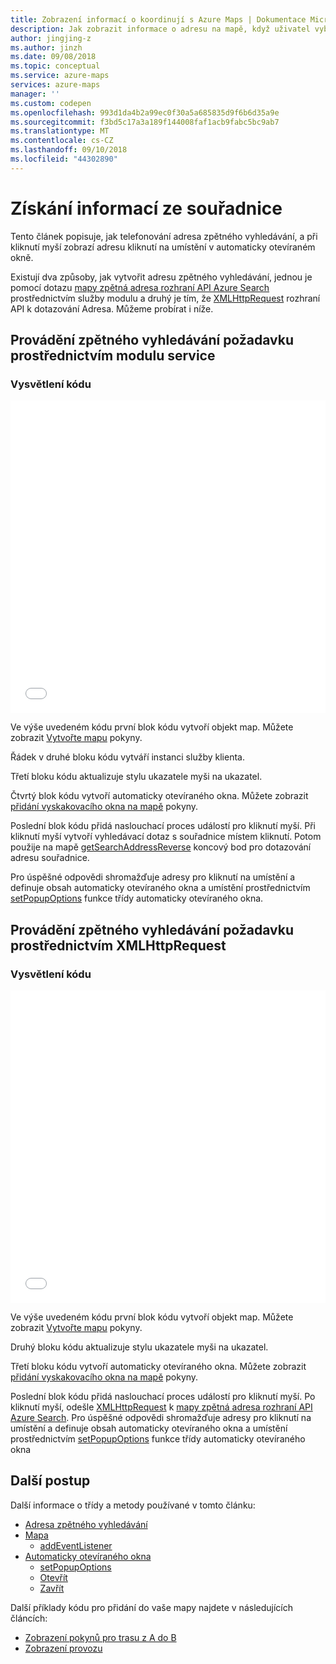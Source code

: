 ```yaml
---
title: Zobrazení informací o koordinují s Azure Maps | Dokumentace Microsoftu
description: Jak zobrazit informace o adresu na mapě, když uživatel vybere souřadnice
author: jingjing-z
ms.author: jinzh
ms.date: 09/08/2018
ms.topic: conceptual
ms.service: azure-maps
services: azure-maps
manager: ''
ms.custom: codepen
ms.openlocfilehash: 993d1da4b2a99ec0f30a5a685835d9f6b6d35a9e
ms.sourcegitcommit: f3bd5c17a3a189f144008faf1acb9fabc5bc9ab7
ms.translationtype: MT
ms.contentlocale: cs-CZ
ms.lasthandoff: 09/10/2018
ms.locfileid: "44302890"
---
```

# <a name="get-information-from-a-coordinate"></a>Získání informací ze souřadnice

Tento článek popisuje, jak telefonování adresa zpětného vyhledávání, a při kliknutí myší zobrazí adresu kliknutí na umístění v automaticky otevíraném okně.

Existují dva způsoby, jak vytvořit adresu zpětného vyhledávání, jednou je pomocí dotazu [mapy zpětná adresa rozhraní API Azure Search](https://docs.microsoft.com/rest/api/maps/search/getsearchaddressreverse) prostřednictvím služby modulu a druhý je tím, že [XMLHttpRequest](https://xhr.spec.whatwg.org/) rozhraní API k dotazování Adresa. Můžeme probírat i níže.

## <a name="making-a-reverse-search-request-via-service-module"></a>Provádění zpětného vyhledávání požadavku prostřednictvím modulu service

### <a name="understand-the-code"></a>Vysvětlení kódu

<iframe height='500' scrolling='no' title='Získání informací ze souřadnice (modulu Service)' src='//codepen.io/azuremaps/embed/ejEYMZ/?height=265&theme-id=0&default-tab=js,result&embed-version=2' frameborder='no' allowtransparency='true' allowfullscreen='true' style='width: 100%;'>Zobrazit pera <a href='https://codepen.io/azuremaps/pen/ejEYMZ/'>získání informací ze souřadnice (modulu Service)</a> pomocí Azure Maps (<a href='https://codepen.io/azuremaps'>@azuremaps</a>) na <a href='https://codepen.io'>CodePen</a>.
</iframe>

Ve výše uvedeném kódu první blok kódu vytvoří objekt map. Můžete zobrazit [Vytvořte mapu](./map-create.md) pokyny.

Řádek v druhé bloku kódu vytváří instanci služby klienta.

Třetí bloku kódu aktualizuje stylu ukazatele myši na ukazatel.

Čtvrtý blok kódu vytvoří automaticky otevíraného okna. Můžete zobrazit [přidání vyskakovacího okna na mapě](./map-add-popup.md) pokyny.

Poslední blok kódu přidá naslouchací proces událostí pro kliknutí myší. Při kliknutí myší vytvoří vyhledávací dotaz s souřadnice místem kliknutí. Potom použije na mapě [getSearchAddressReverse](https://docs.microsoft.com/javascript/api/azure-maps-rest/services.search?view=azure-iot-typescript-latest#getsearchaddressreverse) koncový bod pro dotazování adresu souřadnice.

Pro úspěšné odpovědi shromažďuje adresy pro kliknutí na umístění a definuje obsah automaticky otevíraného okna a umístění prostřednictvím [setPopupOptions](https://docs.microsoft.com/javascript/api/azure-maps-control/atlas.popup?view=azure-iot-typescript-latest#setpopupoptions) funkce třídy automaticky otevíraného okna.

## <a name="making-a-reverse-search-request-via-xmlhttprequest"></a>Provádění zpětného vyhledávání požadavku prostřednictvím XMLHttpRequest

### <a name="understand-the-code"></a>Vysvětlení kódu

<iframe height='500' scrolling='no' title='Získání informací ze souřadnice' src='//codepen.io/azuremaps/embed/ddXzoB/?height=516&theme-id=0&default-tab=js,result&embed-version=2&editable=true' frameborder='no' allowtransparency='true' allowfullscreen='true' style='width: 100%;'>Zobrazit pera <a href='https://codepen.io/azuremaps/pen/ddXzoB/'>získání informací ze souřadnice</a> pomocí Azure Maps (<a href='https://codepen.io/azuremaps'>@azuremaps</a>) na <a href='https://codepen.io'>CodePen</a>.
</iframe>

Ve výše uvedeném kódu první blok kódu vytvoří objekt map. Můžete zobrazit [Vytvořte mapu](./map-create.md) pokyny.

Druhý bloku kódu aktualizuje stylu ukazatele myši na ukazatel.

Třetí bloku kódu vytvoří automaticky otevíraného okna. Můžete zobrazit [přidání vyskakovacího okna na mapě](./map-add-popup.md) pokyny.

Poslední blok kódu přidá naslouchací proces událostí pro kliknutí myší. Po kliknutí myší, odešle [XMLHttpRequest](https://xhr.spec.whatwg.org/) k [mapy zpětná adresa rozhraní API Azure Search](https://docs.microsoft.com/rest/api/maps/search/getsearchaddressreverse). Pro úspěšné odpovědi shromažďuje adresy pro kliknutí na umístění a definuje obsah automaticky otevíraného okna a umístění prostřednictvím [setPopupOptions](https://docs.microsoft.com/javascript/api/azure-maps-control/atlas.popup?view=azure-iot-typescript-latest#setpopupoptions) funkce třídy automaticky otevíraného okna

## <a name="next-steps"></a>Další postup

Další informace o třídy a metody používané v tomto článku: 
* [Adresa zpětného vyhledávání](https://docs.microsoft.com/rest/api/maps/search/getsearchaddressreverse)
* [Mapa](https://docs.microsoft.com/javascript/api/azure-maps-control/atlas.map?view=azure-iot-typescript-latest)
    * [addEventListener](https://docs.microsoft.com/javascript/api/azure-maps-control/atlas.map?view=azure-iot-typescript-latest#addeventlistener)
* [Automaticky otevíraného okna](https://docs.microsoft.com/javascript/api/azure-maps-control/atlas.popup?view=azure-iot-typescript-latest)
    * [setPopupOptions](https://docs.microsoft.com/javascript/api/azure-maps-control/atlas.popup?view=azure-iot-typescript-latest#setpopupoptions)
    * [Otevřít](https://docs.microsoft.com/javascript/api/azure-maps-control/atlas.popup?view=azure-iot-typescript-latest#open)
    * [Zavřít](https://docs.microsoft.com/javascript/api/azure-maps-control/atlas.popup?view=azure-iot-typescript-latest#close)

Další příklady kódu pro přidání do vaše mapy najdete v následujících článcích:
* [Zobrazení pokynů pro trasu z A do B](./map-route.md)
* [Zobrazení provozu](./map-show-traffic.md)
